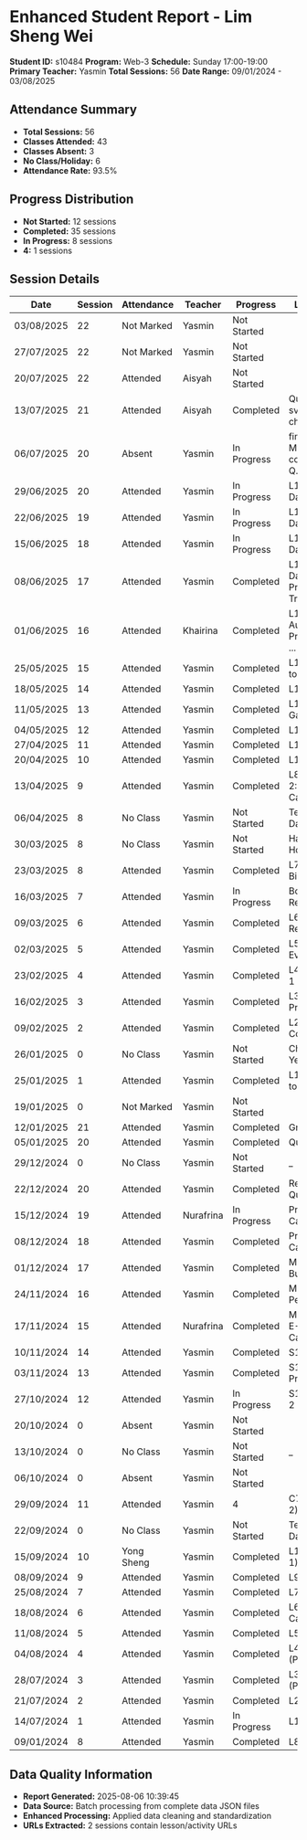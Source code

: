 # Enhanced Student Report - Lim Sheng Wei

**Student ID:** s10484
**Program:** Web-3
**Schedule:** Sunday 17:00-19:00
**Primary Teacher:** Yasmin
**Total Sessions:** 56
**Date Range:** 09/01/2024 - 03/08/2025

## Attendance Summary

- **Total Sessions:** 56
- **Classes Attended:** 43
- **Classes Absent:** 3
- **No Class/Holiday:** 6
- **Attendance Rate:** 93.5%

## Progress Distribution

- **Not Started:** 12 sessions
- **Completed:** 35 sessions
- **In Progress:** 8 sessions
- **4:** 1 sessions

## Session Details

| Date | Session | Attendance | Teacher | Progress | Lesson/Topic |
|------|---------|------------|---------|----------|---------------|
| 03/08/2025 | 22 | Not Marked | Yasmin | Not Started |  |
| 27/07/2025 | 22 | Not Marked | Yasmin | Not Started |  |
| 20/07/2025 | 22 | Attended | Aisyah | Not Started |  |
| 13/07/2025 | 21 | Attended | Aisyah | Completed | Quiz 2 then svelte coding challenge |
| 06/07/2025 | 20 | Absent | Yasmin | In Progress | finish up project My Dashboard, continue with Q... |
| 29/06/2025 | 20 | Attended | Yasmin | In Progress | L17:My Dashboard |
| 22/06/2025 | 19 | Attended | Yasmin | In Progress | L17:My Dashboard |
| 15/06/2025 | 18 | Attended | Yasmin | In Progress | L17:My Dashboard |
| 08/06/2025 | 17 | Attended | Yasmin | Completed | L16: Firestore Database + Project 1: Mood Track... |
| 01/06/2025 | 16 | Attended | Khairina | Completed | L15: Firebase Authentication + Project 1: Mood ... |
| 25/05/2025 | 15 | Attended | Yasmin | Completed | L14:Introduction to Firebase |
| 18/05/2025 | 14 | Attended | Yasmin | Completed | L13:Quiz 1 |
| 11/05/2025 | 13 | Attended | Yasmin | Completed | L12:Steam Game Searcher |
| 04/05/2025 | 12 | Attended | Yasmin | Completed | L10:SvelteKit |
| 27/04/2025 | 11 | Attended | Yasmin | Completed | L10:SvelteKit |
| 20/04/2025 | 10 | Attended | Yasmin | Completed | L11:API |
| 13/04/2025 | 9 | Attended | Yasmin | Completed | L8:Mini Project 2: (Maths Calculator) |
| 06/04/2025 | 8 | No Class | Yasmin | Not Started | Teacher Parent Day |
| 30/03/2025 | 8 | No Class | Yasmin | Not Started | Hari Raya Holiday |
| 23/03/2025 | 8 | Attended | Yasmin | Completed | L7:Svelte: Data Binding |
| 16/03/2025 | 7 | Attended | Yasmin | In Progress | Bonus:My Restaurant |
| 09/03/2025 | 6 | Attended | Yasmin | Completed | L6:Svelte: Reactivity |
| 02/03/2025 | 5 | Attended | Yasmin | Completed | L5:Svelte: Events |
| 23/02/2025 | 4 | Attended | Yasmin | Completed | L4: Mini Project 1 |
| 16/02/2025 | 3 | Attended | Yasmin | Completed | L3: Svelte: Props |
| 09/02/2025 | 2 | Attended | Yasmin | Completed | L2: Svelte: Components |
| 26/01/2025 | 0 | No Class | Yasmin | Not Started | Chinese New Year Holiday |
| 25/01/2025 | 1 | Attended | Yasmin | Completed | L1: Introduction to Backend |
| 19/01/2025 | 0 | Not Marked | Yasmin | Not Started |  |
| 12/01/2025 | 21 | Attended | Yasmin | Completed | Graduation |
| 05/01/2025 | 20 | Attended | Yasmin | Completed | Quiz 2 |
| 29/12/2024 | 0 | No Class | Yasmin | Not Started | _ |
| 22/12/2024 | 20 | Attended | Yasmin | Completed | Revision for Quiz 2 |
| 15/12/2024 | 19 | Attended | Nurafrina | In Progress | Project: Calorie Calculator |
| 08/12/2024 | 18 | Attended | Yasmin | Completed | Project: Calorie Calculator |
| 01/12/2024 | 17 | Attended | Yasmin | Completed | Mini Project 5: Budget Planner |
| 24/11/2024 | 16 | Attended | Yasmin | Completed | Mini Project 4: Pet Haven |
| 17/11/2024 | 15 | Attended | Nurafrina | Completed | Mini Project 3: E-Greeting Card |
| 10/11/2024 | 14 | Attended | Yasmin | Completed | S15: Events |
| 03/11/2024 | 13 | Attended | Yasmin | Completed | S14: Mini Project 2 |
| 27/10/2024 | 12 | Attended | Yasmin | In Progress | S13: DOM Part 2 |
| 20/10/2024 | 0 | Absent | Yasmin | Not Started |  |
| 13/10/2024 | 0 | No Class | Yasmin | Not Started | _ |
| 06/10/2024 | 0 | Absent | Yasmin | Not Started |  |
| 29/09/2024 | 11 | Attended | Yasmin | 4 | C7: Array (Part 2) |
| 22/09/2024 | 0 | No Class | Yasmin | Not Started | Teacher Parent Day |
| 15/09/2024 | 10 | Yong Sheng | Yasmin | Completed | L10: Array (Part 1) |
| 08/09/2024 | 9 | Attended | Yasmin | Completed | L9: Quiz 1 |
| 25/08/2024 | 7 | Attended | Yasmin | Completed | L7: Functions |
| 18/08/2024 | 6 | Attended | Yasmin | Completed | L6: BMI Calculator |
| 11/08/2024 | 5 | Attended | Yasmin | Completed | L5: Loops |
| 04/08/2024 | 4 | Attended | Yasmin | Completed | L4: Operators (Part 2) |
| 28/07/2024 | 3 | Attended | Yasmin | Completed | L3: Operators (Part 1) |
| 21/07/2024 | 2 | Attended | Yasmin | Completed | L2: Variables |
| 14/07/2024 | 1 | Attended | Yasmin | In Progress | L1: Introduction |
| 09/01/2024 | 8 | Attended | Yasmin | Completed | L8: Revision |

## Data Quality Information

- **Report Generated:** 2025-08-06 10:39:45
- **Data Source:** Batch processing from complete data JSON files
- **Enhanced Processing:** Applied data cleaning and standardization
- **URLs Extracted:** 2 sessions contain lesson/activity URLs
